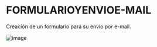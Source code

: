 # FORMULARIOYENVIOE-MAIL
Creación de un formulario para su envio por e-mail.

![image](https://user-images.githubusercontent.com/73356704/180354819-f3ca0653-e152-4824-ae80-032d712abb23.png)
